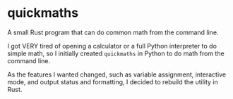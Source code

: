 
# quickmaths

A small Rust program that can do common math from the command line.

I got VERY tired of opening a calculator or a full Python interpreter to do simple math, so I initially created `quickmaths` in Python to do math from the command line.

As the features I wanted changed, such as variable assignment, interactive mode, and output status and formatting, I decided to rebuild the utility in Rust.


